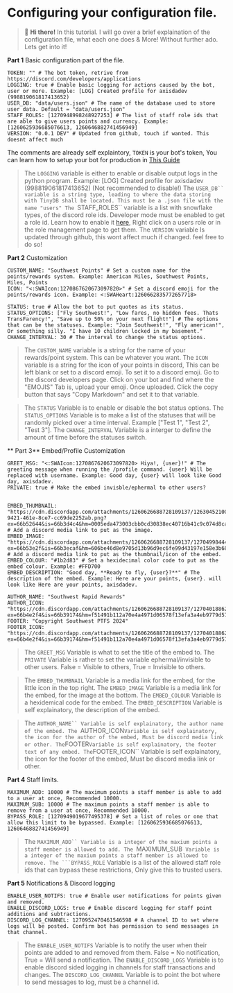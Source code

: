 # Configuring your configuration file.

> 👋 **Hi there!** In this tutorial. I will go over a brief explaination of the configuration file, what each one does & More! Without further ado. Lets get into it!

**Part 1**
Basic configuration part of the file.

```
TOKEN: "" # The bot token, retrive from https://discord.com/developers/applications
LOGGING: true # Enable basic logging for actions caused by the bot, user or more. Example: [LOG] Created profile for axisdadev (998819061817413652)
USER_DB: "data/users.json" # The name of the database used to store user data. Default = "data/users.json" 
STAFF_ROLES: [1270948998248927253] # The list of staff role ids that are able to give users points and currency. Example: [1260625936685076613, 1260646882741456949]
VERSION: "0.0.1 DEV" # Updated from github, touch if wanted. This doesnt affect much
```

The comments are already self explaintory, ``TOKEN`` is your bot's token, You can learn how to setup your bot for production in [This Guide](<https://github.com/axisdadev/OpenRewards/blob/main/guides/production_bot/Guide.md>)

> The ``LOGGING`` variable is either to enable or disable output logs in the python program. Example: [LOG] Created profile for axisdadev (998819061817413652) (Not recommended to disable!)
> The ```USER_DB`` variable is a string type, leading to where the data storing with TinyDB shall be located. This must be a .json file with the name "users"
> The ```STAFF_ROLES`` variable is a list with snowflake types, of the discord role ids. Developer mode must be enabled to get a role id. Learn how to enable it [here](<https://www.howtogeek.com/714348/how-to-enable-or-disable-developer-mode-on-discord/>), Right click on a users role or in the role management page to get them.
> The ```VERSION``` variable Is updated through github, this wont affect much if changed. feel free to do so!

**Part 2**
Customization

```
CUSTOM_NAME: "Southwest Points" # Set a custom name for the points/rewards system. Example: American Miles, Southwest Points, Miles, Points
ICON: "<:SWAIcon:1270867620673097820>" # Set a discord emoji for the points/rewards icon. Example: <:SWAHeart:1260662835772657718>

STATUS: true # Allow the bot to put quotes as its status.
STATUS_OPTIONS: ["Fly Southwest!", "Low fares, no hidden fees. Thats TransFarency!", "Save up to 50% on your next flight!"] # The options that can be the statuses. Example: "Join Southwest!", "Fly american!", Or something silly. "I have 10 children locked in my basement."
CHANGE_INTERVAL: 30 # The interval to change the status options.
```

> The ``CUSTOM_NAME`` variable is a string for the name of your rewards/point system. This can be whatever you want.
> The ``ICON`` variable is a string for the icon of your points in discord, This can be left blank or set to a discord emoji. To set it to a discord emoji. Go to the discord developers page. Click on your bot and find where the "EMOJIS" Tab is, upload your emoji. Once uploaded. Click the copy button that says "Copy Markdown" and set it to that variable.

> The ``STATUS`` Variable is to enable or disable the bot status options. 
> The ``STATUS_OPTIONS`` Variable is to make a list of the statuses that will be randomly picked over a time interval. Example ["Test 1", "Test 2", "Test 3"].
> The ``CHANGE_INTERVAL`` Variable is a interger to define the amount of time before the statuses switch.

** Part 3**
Embed/Profile Customization


```
GREET_MSG: "<:SWAIcon:1270867620673097820> Hiya!, {user}!" # The greeting message when running the /profile command. {user} Will be replaced with username. Example: Good day, {user} will look like Good day, axisdadev.
PRIVATE: true # Make the embed invisble/ephermal to other users?


EMBED_THUMBNAIL: "https://cdn.discordapp.com/attachments/1260626688728109137/1263045210011865118/0a92d260-9421-461e-8ce7-cc69de2252ab.png?ex=66b52644&is=66b3d4c4&hm=0005eda473003cbb0cd30838ec40716b41c9c074d8cafb7021345314a65a02e6&" # Add a discord media link to put as the image.
EMBED_IMAGE: "https://cdn.discordapp.com/attachments/1260626688728109137/1270499844414378037/SWA_Advert_2024_Ver4.png?ex=66b53e2f&is=66b3ecaf&hm=606be46d8e9705d13b96d9ec6fe99d43197e158e3b683f9833ad67b2e063c1e9&" # Add a discord media link to put as the thumbnail/icon of the embed.
EMBED_COLOUR: "#1b2d83" # Set a hexidecimal color code to put as the embed colour. Example: #FFD700
EMBED_DESCRIPTION: "Good day, **Ready to fly, {user}?**" # The description of the embed. Example: Here are your points, {user}. will look like Here are your points, axisdadev.

AUTHOR_NAME: "Southwest Rapid Rewards"
AUTHOR_ICON: "https://cdn.discordapp.com/attachments/1260626688728109137/1270401886222159963/quicktemp.png?ex=66b4e2f4&is=66b39174&hm=f51491b112a70e4a4971d06578f13efa3a4eb9779d57031a2edf3883c0304ad0&"
FOOTER: "Copyright Southwest PTFS 2024"
FOOTER_ICON: "https://cdn.discordapp.com/attachments/1260626688728109137/1270401886222159963/quicktemp.png?ex=66b4e2f4&is=66b39174&hm=f51491b112a70e4a4971d06578f13efa3a4eb9779d57031a2edf3883c0304ad0&"
```

> The ``GREET_MSG`` Variable is what to set the title of the embed to.
> The ``PRIVATE`` Variable is rather to set the variable ephermal/invisible to other users. False = Visible to others, True = Invisible to others.

> The ``EMBED_THUMBNAIL`` Variable is a media link for the embed, for the little icon in the top right.
> The ``EMBED_IMAGE`` Variable is a media link for the embed, for the image at the bottom.
> The ``EMBED_COLOUR`` Variable is a hexidemical code for the embed.
> The ``EMBED_DESCRIPTION`` Variable is self explainatory, the description of the embed.

> The ```AUTHOR_NAME`` Variable is self explainatory, the author name of the embed.
> The ```AUTHOR_ICON`` Variable is self explainatory, the icon for the author of the embed, Must be discord media link or other.
> The ``FOOTER`` Variable is self explainatory, the footer text of any embed.
> The ``FOOTER_ICON`` Variable is self explainatory, the icon for the footer of the embed, Must be discord media link or other.


**Part 4**
Staff limits.

```
MAXIMUM_ADD: 10000 # The maximum points a staff member is able to add to a user at once, Recommended 10000.
MAXIMUM_SUB: 10000 # The maximum points a staff member is able to remove from a user at once, Recommended 10000.
BYPASS_ROLE: [1270949019677495378] # Set a list of roles or one that allow this limit to be bypassed. Example: [1260625936685076613, 1260646882741456949]
```
> The ```MAXIMUM_ADD`` Variable is a integer of the maxium points a staff member is allowed to add.
> The ```MAXIMUM_SUB`` Variable is a integer of the maxium points a staff member is allowed to remove.
> The ```BYPASS_ROLE`` Variable is a list of the allowed staff role ids that can bypass these restrictions, Only give this to trusted users.

**Part 5**
Notifications & Discord logging

```
ENABLE_USER_NOTIFS: true # Enable user notifications for points given and removed.
ENABLE_DISCORD_LOGS: true # Enable discord logging for staff point additions and subtractions.
DISCORD_LOG_CHANNEL: 1270952470461546598 # A channel ID to set where logs will be posted. Confirm bot has permission to send messaages in that channel.
```

> The ``ENABLE_USER_NOTIFS`` Variable is to notify the user when their points are added to and removed from them. False = No notification, True = Will send a notification.
> The ``ENABLE_DISCORD_LOGS`` Variable is to enable discord sided logging in channels for staff transactions and changes.
> The ``DISCORD_LOG_CHANNEL`` Variable is to point the bot where to send messages to log, must be a channel id.